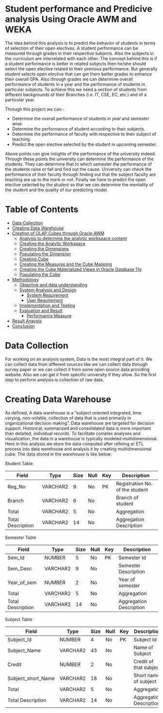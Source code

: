 # Student performance and Predicive analysis Using Oracle AWM and WEKA

The idea behind this analysis is to predict the behavior of students in terms of selection of their open electives. A student performance can be measured through grades in their respective subjects. Also the subjects in the curriculum are interrelated with each other. The concept behind this is if a student performance is better in related subjects then he/she should select the open elective related to their previous performance. But generally student selects open elective that can get them better grades to enhance their overall GPA. Also through grades we can determine overall performance of students in a year and the performance of students in particular subjects. To achieve this we need a section of students from different backgrounds of their Branches (i.e. IT, CSE, EC, etc.) and of a particular year.

Through this project we can:-
- Determine the overall performance of students in year and semester wise.
-	Determine the performance of student according to their subjects.
-	Determine the performance of faculty with respective to their subject of teaching.
-	Predict the open elective selected by the student in upcoming semester.

Above points can give insights of the performance of the university indeed. Through these points the university can determine the performance of the students. They can determine that to which semester the performance of the students raise or fall and find out the cause. University can check the performance of their faculty through finding out that the subject faculty are teaching are up to the mark or not. Finally we have to predict the open elective selected by the student so that we can determine the mentality of the student and the quality of our predicting model.

# Table of Contents

- [Data Collection](#Data-Collection)
- [Creating Data Warehouse](#Creating-Data-Warehouse)
- [Creation of OLAP Cubes through Oracle AWM](#Creation-of-OLAP-Cubes-through-Oracle-AWM)
  - [Analysis to determine the analytic workspace content](#Analysis-to-determine-the-analytic-workspace-content)
  - [Creating the Analytic Workspace](#Creating-the-Analytic-Workspace)
  - [Creating the Dimensions](#Creating-the-Dimensions)
  - [Populating the Dimension](#Populating-the-Dimension)
  - [Creating Cube](#Creating-Cube)
  - [Creating the Measures and the Cube Mapping](#Creating-the-Measures-and-the-Cube-Mapping)
  - [Creating the Cube Materialized Views in Oracle Database 11g](#Creating-the-Cube-Materialized-Views-in-Oracle-Database-11g)
  - [Populating the Cube](#Populating-the-Cube)
- [Methodology](#Methodology)
  - [Objective and data understanding](#Objective-and-data-understanding)
  - [System Analysis and Design](#System-Analysis-and-Design)
    - [System Requirement](#System-Requirement)
    - [User Requirement](#User-Requirement)
  - [Implementation and Testing](#Implementation-and-Testing)
  - [Evaluation and Result](#Evaluation-and-Result)
    - [Performance Measure](#Performance-Measure)
- [Result Anaysis](#Result-Anaysis)
- [Conclusion](#Conclusion)

# Data Collection
For working on an analysis system, Data is the most integral part of it. We can collect data from different sources like we can collect data through survey paper or we can collect it from some open source data providing website. Also we can get it from specific university if they allow. So the first step to perform analysis is collection of raw data.

# Creating Data Warehouse
As defined, A data warehouse is a “subject oriented integrated, time varying, non-volatile, collection of data that is used primarily in organizational decision making”. Data warehouse are targeted for decision support. Historical, summarized and consolidated data is more important than detailed, individual records. To facilitate complex analyses and visualization, the data in a warehouse is typically modeled multidimensional. Here in this analysis we store the data computed after refining or ETL process into data warehouse and analysis it by creating multidimensional cube. The data stored in the warehouse is like below:

Student Table

Field |	Type | Size |	Null |	Key |	Description
--- | --- | --- | --- | --- | ---
Reg_No |	VARCHAR2 |	9 |	No |	PK |	Registration No. of the student
Branch |	VARCHAR2 |	6 |	No |		 | Branch of student
Total	| VARCHAR2 |	5 |	No |	 |	Aggregation
Total Description |	VARCHAR2 |	14 |	No |	 |	Aggregation Description 

Semester Table

Field |	Type | Size |	Null |	Key |	Description
--- | --- | --- | --- | --- | ---
Sem_Id |	NUMBER |	5 |	No |	PK |	Semester Id
Sem_Desc |	VARCHAR2 |	9 |	No |	| Semester Description
Year_of_sem |	NUMBER |	2 |	No |	| Year of semester
Total |	VARCHAR2 |	5 |	No |	|	Aggregation
Total Description |	VARCHAR2 |	14 |	No | | Aggregation Description 

Subject Table

Field |	Type | Size |	Null |	Key |	Description
--- | --- | --- | --- | --- | ---
Subject_Id |	NUMBER |	4 |	No |	PK |	Subject Id
Subject_Name |	VARCHAR2 |	43 |	No |	|	Name of Subject
Credit |	NUMBER |	2 |	No |	|	Credit of that subject
Subject_short_Name |	VARCHAR2 |	18 |	No |	|	Short name of subject
Total |	VARCHAR2 |	5 |	No |	|	Aggregation
Total Description |	VARCHAR2 |	14 |	No |	|	Aggregation Description 
